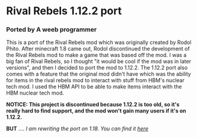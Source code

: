 # Rival Rebels **1.12.2 port**
### Ported by A weeb programmer

This is a port of the Rival Rebels mod which was originally created by Rodol Phito. After minecraft 1.8 came out, Rodol discontinued the development of the Rival Rebels mod
to make a game that was based off the mod. I was a big fan of Rival Rebels, so I thought "it would be cool if the mod was in later versions", and then I decided
to port the mod to 1.12.2. The 1.12.2 port also comes with a feature that the original mod didn't have which was the ability for items in the rival rebels mod
to interact with stuff from HBM's nuclear tech mod. I used the HBM API to be able to make items interact with the HBM nuclear tech mod.

__NOTICE: This project is discontinued because 1.12.2 is too old, so it's really hard to find support, and the mod won't gain many users if it's on 1.12.2.__  
 
 **BUT** .... *I am rewriting the port on 1.18. You can find it [here](https://github.com/a-weeb-programmer/rival_rebels/tree/1.18)*
